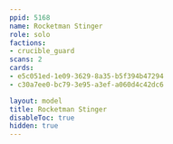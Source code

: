 ```yaml
---
ppid: 5168
name: Rocketman Stinger
role: solo
factions:
- crucible_guard
scans: 2
cards:
- e5c051ed-1e09-3629-8a35-b5f394b47294
- c30a7ee0-bc79-3e95-a3ef-a060d4c42dc6

layout: model
title: Rocketman Stinger
disableToc: true
hidden: true
---
```

